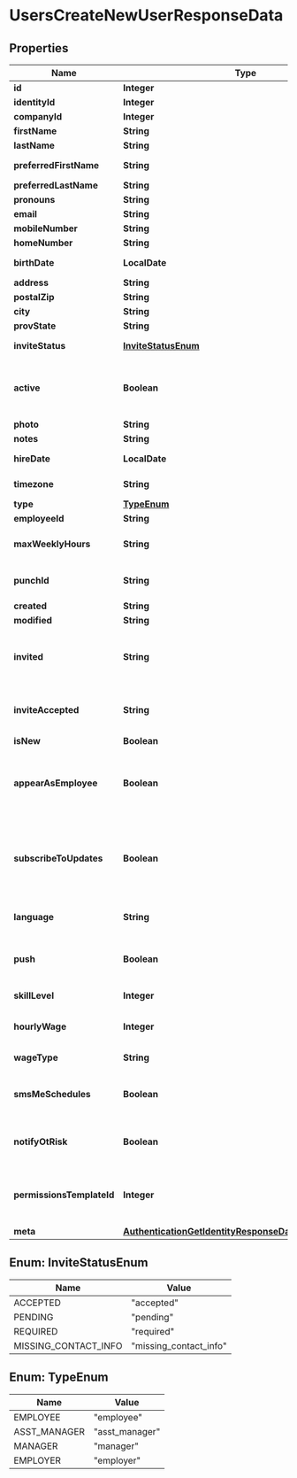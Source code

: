 

# UsersCreateNewUserResponseData


## Properties

| Name | Type | Description | Notes |
|------------ | ------------- | ------------- | -------------|
|**id** | **Integer** | User ID |  |
|**identityId** | **Integer** | Internal use |  [optional] |
|**companyId** | **Integer** | Company ID |  |
|**firstName** | **String** | First Name |  |
|**lastName** | **String** | Last Name |  |
|**preferredFirstName** | **String** | Preferred first name |  [optional] |
|**preferredLastName** | **String** | Preferred last name |  [optional] |
|**pronouns** | **String** | Pronouns |  [optional] |
|**email** | **String** | Email Address |  |
|**mobileNumber** | **String** | Mobile Number |  |
|**homeNumber** | **String** | Home Number |  |
|**birthDate** | **LocalDate** | Birthdate. Format YYYY-MM-DD |  |
|**address** | **String** | Address |  |
|**postalZip** | **String** | Zip or postal code |  |
|**city** | **String** | City |  |
|**provState** | **String** | State or province |  |
|**inviteStatus** | [**InviteStatusEnum**](#InviteStatusEnum) | Invitation status to join 7shifts |  |
|**active** | **Boolean** | If true user is active in allowed to login. If false the user has been deactivated/deleted |  |
|**photo** | **String** | Photo url |  |
|**notes** | **String** | User notes |  |
|**hireDate** | **LocalDate** | Date hired. YYYY-MM-DD format |  |
|**timezone** | **String** | Timezone.  Valid zone info name |  |
|**type** | [**TypeEnum**](#TypeEnum) | User type |  |
|**employeeId** | **String** | Employee ID |  |
|**maxWeeklyHours** | **String** | Maximum weekly hours user is set to work |  |
|**punchId** | **String** | Value used during clock in/out in 7shifts applications |  |
|**created** | **String** |  |  [optional] |
|**modified** | **String** |  |  [optional] |
|**invited** | **String** | The date that the user has been sent an invitation to join 7shifts, null if not invited. |  |
|**inviteAccepted** | **String** | The date that the user accepted their 7shifts invitation, null if not accepted. |  |
|**isNew** | **Boolean** | If true user is new |  |
|**appearAsEmployee** | **Boolean** | If true user can be assigned shifts. This applies to managers, asst_manager and employers. |  [optional] |
|**subscribeToUpdates** | **Boolean** | If true this user is subscribed to updates from 7shifts. This includes announcing new features for 7shifts |  [optional] |
|**language** | **String** | Specified language. In ISO 639-1 format |  [optional] |
|**push** | **Boolean** | Are mobile push notifications enabled for the user |  [optional] |
|**skillLevel** | **Integer** | Current assigned skill level |  [optional] |
|**hourlyWage** | **Integer** | Users current hourly wage in cents |  [optional] |
|**wageType** | **String** | The type of wage the user will receive |  [optional] |
|**smsMeSchedules** | **Boolean** | If the user should receive sms notifications for shifts |  [optional] |
|**notifyOtRisk** | **Boolean** | Should notifications be sent if the user is at risk of overtime hours |  [optional] |
|**permissionsTemplateId** | **Integer** | The ID of the permission template currently assigned to the user. |  [optional] |
|**meta** | [**AuthenticationGetIdentityResponseDataUsersInnerMeta**](AuthenticationGetIdentityResponseDataUsersInnerMeta.md) |  |  [optional] |



## Enum: InviteStatusEnum

| Name | Value |
|---- | -----|
| ACCEPTED | &quot;accepted&quot; |
| PENDING | &quot;pending&quot; |
| REQUIRED | &quot;required&quot; |
| MISSING_CONTACT_INFO | &quot;missing_contact_info&quot; |



## Enum: TypeEnum

| Name | Value |
|---- | -----|
| EMPLOYEE | &quot;employee&quot; |
| ASST_MANAGER | &quot;asst_manager&quot; |
| MANAGER | &quot;manager&quot; |
| EMPLOYER | &quot;employer&quot; |



